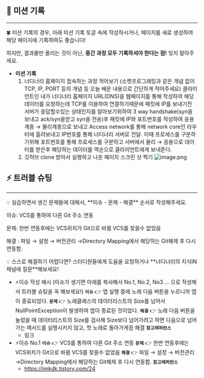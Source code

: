 ## 💪 미션 기록

---

<aside>
🍀 미션 기록의 경우, 아래 미션 기록 토글 속에 작성하시거나, 페이지를 새로 생성하여 해당 페이지에 기록하여도 좋습니다!

하지만, 결과물만 올리는 것이 아닌, **중간 과정 모두 기록하셔야 한다는 점!** 잊지 말아주세요.

</aside>

- **미션 기록**
  1. 너디너리 홈페이지 접속하는 과정 적어보기 (소켓프로그래밍과 같은 개념 없이 TCP, IP, PORT 등의 개념 등 오늘 배운 내용으로 간단하게 적어주세요)
  클라이언트인 내가 너디너리 홈페이지 URL(DNS)을 웹페이지를 통해 작성하여 해당 데이터를 요청하는데
  TCP를 이용하여 연결하기때문에 패킷에 IP를 보내기전 서버가 응답할수있는 상태인지를 알아보기위하여
  3 way handshake(syn을 보내고 ack/syn을받고 syn을 전송)후 패킷에 IP와 포트번호를 작성하여
  응용계층 → 물리계층으로 보내고 Access network를 통해 network core인 라우터에 흘려보내고 IP번호를 통해
  너디너리 서버로 전달. 이때 프로세스를 구분하기위해 포트번호를 통해 프로세스를 구분하고
  서버에서 물리 → 응용으로 데이터를 받은후 해당하는 데이터를 역순으로 클라이언트에게 보내준다.
  1. 깃허브 clone 받아서 실행하고 나온 페이지 스크린 샷 찍기
  ![image.png](attachment:ab04e6a8-9f1b-4bf2-a421-97a29d5c2165:image.png)

## ⚡ 트러블 슈팅

---

<aside>
💡 실습하면서 생긴 문제들에 대해서, **이슈 - 문제 - 해결** 순서로 작성해주세요.

</aside>

이슈: VCS를 통하여 다른 Git 주소 연동

문제: 한번 연동후에는 VCS위치가 Git으로 바뀜 VCS를 찾을수 없었음

해결 : 파일 → 설정 → 버전관리 →Directory Mapping에서 해당하는 Git해제 후 다시 연동함.

<aside>
💡 스스로 해결하기 어렵다면? 스터디원들에게 도움을 요청하거나 **너디너리의 지식IN 채널에 질문**해보세요!

</aside>

- ⚡이슈 작성 예시 (이슈가 생기면 아래를 복사해서 No.1, No.2, No3 … 으로 작성해서 트러블 슈팅을 꼭 해보세요!)
  **`이슈`**
  👉 앱 실행 중에 노래 다음 버튼을 누르니까 앱이 종료되었다.
  **`문제`**
  👉 노래클래스의 데이터리스트의 Size를 넘어서 NullPointException이 발생하여 앱이 종료된 것이었다.
  **`해결`**
  👉 노래 다음 버튼을 눌렀을 때 데이터리스트의 Size를 검사해 Size보다 넘어가려고 하면 다음으로 넘어가는 메서드를 실행시키지 않고, 첫 노래로 돌아가게끔 해결
  **`참고레퍼런스`**
  - 링크
- ⚡이슈 No.1
  **`이슈`**
  👉 VCS를 통하여 다른 Git 주소 연동
  **`문제`**
  👉 한번 연동후에는 VCS위치가 Git으로 바뀜 VCS를 찾을수 없었음
  **`해결`**
  👉 파일 → 설정 → 버전관리 →Directory Mapping에서 해당하는 Git해제 후 다시 연동함.
  **`참고레퍼런스`**
  - https://imkdk.tistory.com/24
